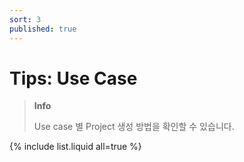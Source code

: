 ```yaml
---
sort: 3
published: true
---
```


# Tips: Use Case

> **Info**
>
> Use case 별 Project 생성 방법을 확인할 수 있습니다.

{% include list.liquid all=true %}
